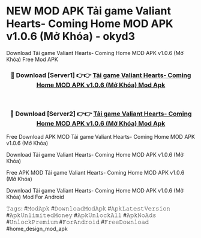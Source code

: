 # NEW MOD APK Tải game Valiant Hearts- Coming Home MOD APK v1.0.6 (Mở Khóa) - okyd3
Download Tải game Valiant Hearts- Coming Home MOD APK v1.0.6 (Mở Khóa) Free Mod APK

<div align="center">
<h3>🔴 Download [Server1] 👉👉 <a href="https://apk-comot.site?title=Tải_game_Valiant_Hearts-_Coming_Home_MOD_APK_v1.0.6_(Mở_Khóa)">Tải game Valiant Hearts- Coming Home MOD APK v1.0.6 (Mở Khóa) Mod Apk</a></h3><br>

<h3>🔴 Download [Server2] 👉👉 <a href="https://apk-comot.site?title=Tải_game_Valiant_Hearts-_Coming_Home_MOD_APK_v1.0.6_(Mở_Khóa)">Tải game Valiant Hearts- Coming Home MOD APK v1.0.6 (Mở Khóa) Mod Apk</a></h3>
</div>


Free Download APK MOD Tải game Valiant Hearts- Coming Home MOD APK v1.0.6 (Mở Khóa)

Download Tải game Valiant Hearts- Coming Home MOD APK v1.0.6 (Mở Khóa) 

Free APK MOD Tải game Valiant Hearts- Coming Home MOD APK v1.0.6 (Mở Khóa) 

Download Tải game Valiant Hearts- Coming Home MOD APK v1.0.6 (Mở Khóa) Mod For Android

𝚃𝚊𝚐𝚜: #𝙼𝚘𝚍𝙰𝚙𝚔 #𝙳𝚘𝚠𝚗𝚕𝚘𝚊𝚍𝙼𝚘𝚍𝙰𝚙𝚔 #𝙰𝚙𝚔𝙻𝚊𝚝𝚎𝚜𝚝𝚅𝚎𝚛𝚜𝚒𝚘𝚗 #𝙰𝚙𝚔𝚄𝚗𝚕𝚒𝚖𝚒𝚝𝚎𝚍𝙼𝚘𝚗𝚎𝚢 #𝙰𝚙𝚔𝚄𝚗𝚕𝚘𝚌𝚔𝙰𝚕𝚕 #𝙰𝚙𝚔𝙽𝚘𝙰𝚍𝚜 #𝚄𝚗𝚕𝚘𝚌𝚔𝙿𝚛𝚎𝚖𝚒𝚞𝚖 #𝙵𝚘𝚛𝙰𝚗𝚍𝚛𝚘𝚒𝚍 #𝙵𝚛𝚎𝚎𝙳𝚘𝚠𝚗𝚕𝚘𝚊𝚍 #home_design_mod_apk